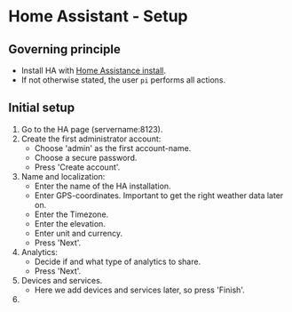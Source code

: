 # Home Assistant - Setup

## Governing principle

- Install HA with [Home Assistance install](https://github.com/slittorin/home-assistant-install/).
- If not otherwise stated, the user `pi` performs all actions.

## Initial setup

1. Go to the HA page (servername:8123).
2. Create the first administrator account:
   - Choose 'admin' as the first account-name.
   - Choose a secure password.
   - Press 'Create account'.
3. Name and localization:
   - Enter the name of the HA installation.
   - Enter GPS-coordinates. Important to get the right weather data later on.
   - Enter the Timezone.
   - Enter the elevation.
   - Enter unit and currency.
   - Press 'Next'.
4. Analytics:
   - Decide if and what type of analytics to share.
   - Press 'Next'.
5. Devices and services.
   - Here we add devices and services later, so press 'Finish'.
6.
